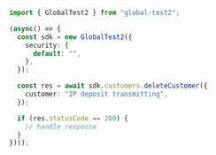 <!-- Start SDK Example Usage -->


```typescript
import { GlobalTest2 } from "global-test2";

(async() => {
  const sdk = new GlobalTest2({
    security: {
      default: "",
    },
  });

  const res = await sdk.customers.deleteCustomer({
    customer: "IP deposit transmitting",
  });

  if (res.statusCode == 200) {
    // handle response
  }
})();
```
<!-- End SDK Example Usage -->